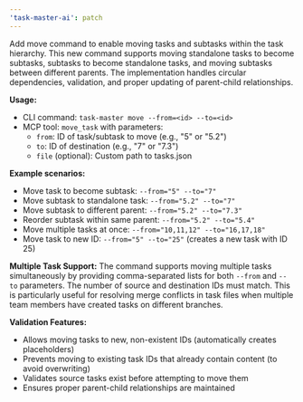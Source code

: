 ```yaml
---
'task-master-ai': patch
---
```


Add move command to enable moving tasks and subtasks within the task hierarchy. This new command supports moving standalone tasks to become subtasks, subtasks to become standalone tasks, and moving subtasks between different parents. The implementation handles circular dependencies, validation, and proper updating of parent-child relationships.

**Usage:**
- CLI command: `task-master move --from=<id> --to=<id>`
- MCP tool: `move_task` with parameters:
  - `from`: ID of task/subtask to move (e.g., "5" or "5.2")
  - `to`: ID of destination (e.g., "7" or "7.3")
  - `file` (optional): Custom path to tasks.json

**Example scenarios:**
- Move task to become subtask: `--from="5" --to="7"`
- Move subtask to standalone task: `--from="5.2" --to="7"`
- Move subtask to different parent: `--from="5.2" --to="7.3"`
- Reorder subtask within same parent: `--from="5.2" --to="5.4"`
- Move multiple tasks at once: `--from="10,11,12" --to="16,17,18"`
- Move task to new ID: `--from="5" --to="25"` (creates a new task with ID 25)

**Multiple Task Support:**
The command supports moving multiple tasks simultaneously by providing comma-separated lists for both `--from` and `--to` parameters. The number of source and destination IDs must match. This is particularly useful for resolving merge conflicts in task files when multiple team members have created tasks on different branches.

**Validation Features:**
- Allows moving tasks to new, non-existent IDs (automatically creates placeholders)
- Prevents moving to existing task IDs that already contain content (to avoid overwriting)
- Validates source tasks exist before attempting to move them
- Ensures proper parent-child relationships are maintained
